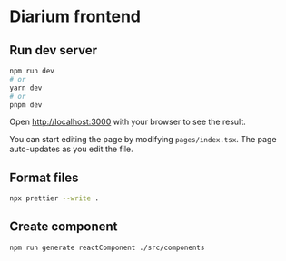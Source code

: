 # Diarium frontend

## Run dev server

```bash
npm run dev
# or
yarn dev
# or
pnpm dev
```

Open [http://localhost:3000](http://localhost:3000) with your browser to see the result.

You can start editing the page by modifying `pages/index.tsx`. The page auto-updates as you edit the file.

## Format files

```bash
npx prettier --write .
```

## Create component

```bash
npm run generate reactComponent ./src/components
```
